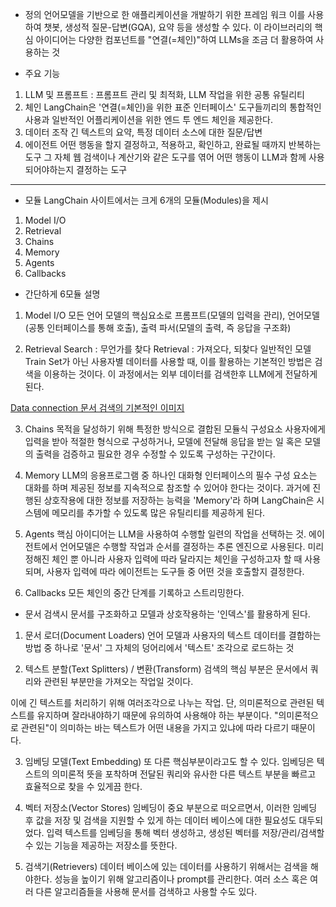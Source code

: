 - 정의
언어모델을 기반으로 한 애플리케이션을 개발하기 위한 프레임 워크
이를 사용하여 챗봇, 생성적 질문-답변(GQA), 요약 등을 생성할 수 있다.
이 라이브러리의 핵심 아이디어는 다양한 컴포넌트를 "연결(=체인)"하여 LLMs을 조금 더 활용하여 사용하는 것



- 주요 기능
1) LLM 및 프롬프트 :
   프롬프트 관리 및 최적화, LLM 작업을 위한 공통 유틸리티
2) 체인
   LangChain은 '연결(=체인)을 위한 표준 인터페이스'
   도구들끼리의 통합적인 사용과 일반적인 어플리케이션을 위한 엔드 투 엔드 체인을 제공한다.
3) 데이터 조작
   긴 텍스트의 요약, 특정 데이터 소스에 대한 질문/답변
4) 에이전트
   어떤 행동을 할지 결정하고, 적용하고, 확인하고, 완료될 때까지 반복하는 도구 그 자체
   웹 검색이나 계산기와 같은 도구를 엮어 어떤 행동이 LLM과 함께 사용되어야하는지 결정하는 도구

------------

- 모듈
LangChain 사이트에서는 크게 6개의 모듈(Modules)을 제시
1. Model I/O
2. Retrieval
3. Chains
4. Memory
5. Agents
6. Callbacks



- 간단하게 6모듈 설명
1. Model I/O
모든 언어 모델의 핵심요소로 프롬프트(모델의 입력을 관리), 언어모델(공통 인터페이스를 통해 호출), 출력 파서(모델의 출력, 즉 응답을 구조화)


2. Retrieval
Search : 무언가를 찾다
Retrieval : 가져오다, 되찾다
일반적인 모델 Train Set가 아닌 사용자별 데이터를 사용할 때, 이를 활용하는 기본적인 방법은 검색을 이용하는 것이다. 이 과정에서는 외부 데이터를 검색한후 LLM에게 전달하게 된다.

[Data connection 문서 검색의 기본적인 이미지](https://python.langchain.com/docs/modules/data_connection/)


3. Chains
목적을 달성하기 위해 특정한 방식으로 결합된 모듈식 구성요소
사용자에게 입력을 받아 적절한 형식으로 구성하거나, 모델에 전달해 응답을 받는 일 혹은 모델의 출력을 검증하고 필요한 경우 수정할 수 있도록 구성하는 구간이다.

4. Memory
LLM의 응용프로그램 중 하나인 대화형 인터페이스의 필수 구성 요소는 대화를 하며 제공된 정보를 지속적으로 참조할 수 있어야 한다는 것이다. 과거에 진행된 상호작용에 대한 정보를 저장하는 능력을 'Memory'라 하며 LangChain은 시스템에 메모리를 추가할 수 있도록 많은 유틸리티를 제공하게 된다.


5. Agents
핵심 아이디어는 LLM을 사용하여 수행할 일련의 작업을 선택하는 것. 에이전트에서 언어모델은 수행할 작업과 순서를 결정하는 추론 엔진으로 사용된다.
미리 정해진 체인 뿐 아니라 사용자 입력에 따라 달라지는 체인을 구성하고자 할 때 사용되며, 사용자 입력에 따라 에이전트는 도구들 중 어떤 것을 호출할지 결정한다.
 

6. Callbacks
모든 체인의 중간 단계를 기록하고 스트리밍한다.



- 문서 검색시
문서를 구조화하고 모델과 상호작용하는 '인덱스'를 활용하게 된다.
1) 문서 로더(Document Loaders)
언어 모델과 사용자의 텍스트 데이터를 결합하는 방법 중 하나로 '문서' 그 자체의 덩어리에서 '텍스트' 조각으로 로드하는 것


2) 텍스트 분할(Text Splitters) / 변환(Transform)
검색의 핵심 부분은 문서에서 쿼리와 관련된 부분만을 가져오는 작업일 것이다.

이에 긴 텍스트를 처리하기 위해 여러조각으로 나누는 작업. 단, 의미론적으로 관련된 텍스트를 유지하며 잘라내야하기 때문에 유의하여 사용해야 하는 부분이다. "의미론적으로 관련된"이 의미하는 바는 텍스트가 어떤 내용을 가지고 있냐에 따라 다르기 때문이다.


3) 임베딩 모델(Text Embedding)
또 다른 핵심부분이라고도 할 수 있다. 임베딩은 텍스트의 의미론적 뜻을 포착하며 전달된 쿼리와 유사한 다른 텍스트 부분을 빠르고 효율적으로 찾을 수 있게끔 한다.


4) 벡터 저장소(Vector Stores)
임베딩이 중요 부분으로 떠오르면서, 이러한 임베딩 후 값을 저장 및 검색을 지원할 수 있게 하는 데이터 베이스에 대한 필요성도 대두되었다.
입력 텍스트를 임베딩을 통해 벡터 생성하고, 생성된 벡터를 저장/관리/검색할 수 있는 기능을 제공하는 저장소를 뜻한다.


5) 검색기(Retrievers)
데이터 베이스에 있는 데이터를 사용하기 위해서는 검색을 해야한다. 성능을 높이기 위해 알고리즘이나 prompt를 관리한다. 여러 소스 혹은 여러 다른 알고리즘들을 사용해 문서를 검색하고 사용할 수도 있다.
